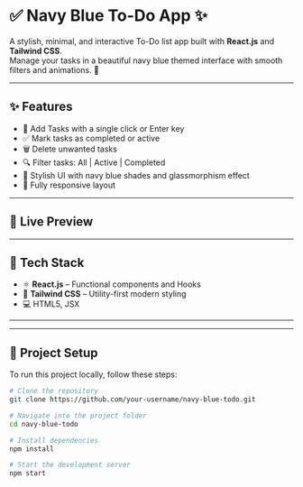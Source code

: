 # ✅ Navy Blue To-Do App ✨

A stylish, minimal, and interactive To-Do list app built with **React.js** and **Tailwind CSS**.  
Manage your tasks in a beautiful navy blue themed interface with smooth filters and animations. 💙

---

## ✨ Features

- 📝 Add Tasks with a single click or Enter key
- ✅ Mark tasks as completed or active
- 🗑️ Delete unwanted tasks
- 🔍 Filter tasks: All | Active | Completed
- 🎨 Stylish UI with navy blue shades and glassmorphism effect
- 📱 Fully responsive layout

---

## 🚀 Live Preview


---

## 🔧 Tech Stack

- ⚛️ **React.js** – Functional components and Hooks
- 🎨 **Tailwind CSS** – Utility-first modern styling
- 💻 HTML5, JSX

---



---

## 📁 Project Setup

To run this project locally, follow these steps:

```bash
# Clone the repository
git clone https://github.com/your-username/navy-blue-todo.git

# Navigate into the project folder
cd navy-blue-todo

# Install dependencies
npm install

# Start the development server
npm start

